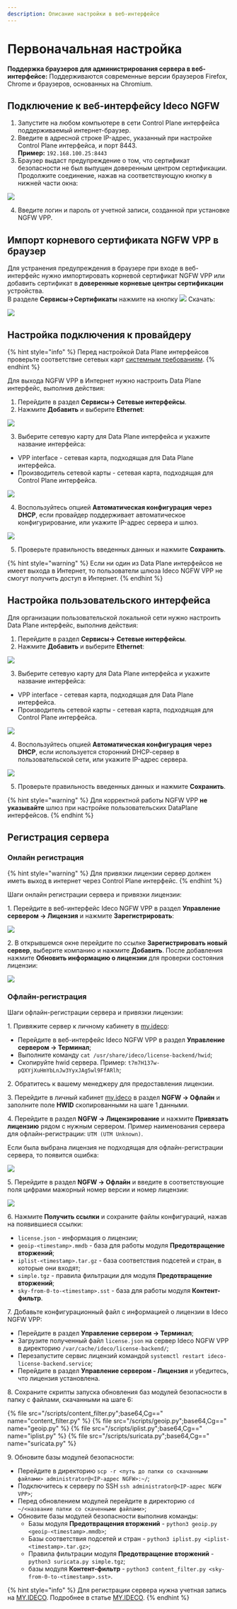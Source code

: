 ```yaml
---
description: Описание настройки в веб-интерфейсе
---
```


# Первоначальная настройка

**Поддержка браузеров для администрирования сервера в веб-интерфейсе:**
Поддерживаются современные версии браузеров Firefox, Chrome и браузеров, основанных на Chromium.

## Подключение к веб-интерфейсу Ideco NGFW

1. Запустите на любом компьютере в сети Control Plane интерфейса поддерживаемый интернет-браузер.
2. Введите в адресной строке IP-адрес, указанный при настройке Control Plane интерфейса, и порт 8443.\
**Пример:** `192.168.100.25:8443`
3. Браузер выдаст предупреждение о том, что сертификат безопасности не был выпущен доверенным центром сертификации. Продолжите соединение, нажав на соответствующую кнопку в нижней части окна:

![](/.gitbook/assets/initial-setup-web1.gif)

4. Введите логин и пароль от учетной записи, созданной при установке NGFW VPP.

## Импорт корневого сертификата NGFW VPP в браузер

Для устранения предупреждения в браузере при входе в веб-интерфейс нужно импортировать корневой сертификат NGFW VPP или добавить сертификат в **доверенные корневые центры сертификации** устройства.\
В разделе **Сервисы->Сертификаты** нажмите на кнопку ![](/.gitbook/assets/icon-download.png) Скачать:

![](/.gitbook/assets/initial-setup-web2.png)

## Настройка подключения к провайдеру

{% hint style="info" %}
Перед настройкой Data Plane интерфейсов проверьте соответствие сетевых карт [системным требованиям](/general/data-update-source-utm-vpp.md).
{% endhint %}

Для выхода NGFW VPP в Интернет нужно настроить Data Plane интерфейс, выполнив действия:

1. Перейдите в раздел **Сервисы-> Cетевые интерфейсы**.
2. Нажмите **Добавить** и выберите **Ethernet**:

![](/.gitbook/assets/initial-setup-web4.png)

3. Выберите сетевую карту для Data Plane интерфейса и укажите название интерфейса:

* VPP interface - сетевая карта, подходящая для Data Plane интерфейса.
* Производитель сетевой карты -  сетевая карта, подходящая для Control Plane интерфейса.

![](/.gitbook/assets/initial-setup-web5.png)

4. Воспользуйтесь опцией **Автоматическая конфигурация через DHCP**, если провайдер поддерживает автоматическое конфигурирование, или укажите IP-адрес сервера и шлюз.
   
![](/.gitbook/assets/initial-setup-web6.png)

5. Проверьте правильность введенных данных и нажмите **Сохранить**.

{% hint style="warning" %}
Если ни один из Data Plane интерфейсов не имеет выхода в Интернет, то пользователи шлюза Ideco NGFW VPP не смогут получить доступ в Интернет.
{% endhint %}

## Настройка пользовательского интерфейса

Для организации пользовательской локальной сети нужно настроить Data Plane интерфейс, выполнив действия:

1. Перейдите в раздел **Сервисы-> Сетевые интерфейсы**.
2. Нажмите **Добавить** и выберите **Ethernet**:

![](/.gitbook/assets/initial-setup-web4.png)

3. Выберите сетевую карту для Data Plane интерфейса и укажите название интерфейса:

* VPP interface - сетевая карта, подходящая для Data Plane интерфейса.
* Производитель сетевой карты -  сетевая карта, подходящая для Control Plane интерфейса.

![](/.gitbook/assets/initial-setup-web5.png)

4. Воспользуйтесь опцией **Автоматическая конфигурация через DHCP**, если используется сторонний DHCP-cервер в пользовательской сети, или укажите IP-адрес сервера.
   
![](/.gitbook/assets/initial-setup-web8.png)

5. Проверьте правильность введенных данных и нажмите **Сохранить**.

{% hint style="warning" %}
Для корректной работы NGFW VPP **не указывайте** шлюз при настройке пользовательских DataPlane интерфейсов. 
{% endhint %}

## Регистрация сервера

### Онлайн регистрация

{% hint style="warning" %}
Для привязки лицензии сервер должен иметь выход в интернет через Control Plane интерфейс.
{% endhint %}

Шаги онлайн регистрации сервера и привязки лицензии:

1\. Перейдите в веб-интерфейс Ideco NGFW VPP в раздел **Управление сервером -> Лицензия** и нажмите **Зарегистрировать**:

![](/.gitbook/assets/initial-setup-web10.png)

2\. В открывшемся окне перейдите по ссылке **Зарегистрировать новый сервер**, выберите компанию и нажмите **Добавить**. После добавления нажмите **Обновить информацию о лицензии** для проверки состояния лицензии:

![](/.gitbook/assets/initial-setup-web11.gif)

### Офлайн-регистрация

Шаги офлайн-регистрации сервера и привязки лицензии:

1\. Привяжите сервер к личному кабинету в [my.ideco](https://my.ideco.ru/):
* Перейдите в веб-интерфейс Ideco NGFW VPP в раздел **Управление сервером -> Терминал**;
* Выполните команду `cat /usr/share/ideco/license-backend/hwid`;
* Скопируйте hwid сервера. Пример: `t7m7H137w-pQXYjXuHmYbLnJw3YyxJAg5wl9FfARlh`;

2\. Обратитесь к вашему менеджеру для предоставления лицензии. 

3\. Перейдите в личный кабинет [my.ideco](https://my.ideco.ru/) в раздел **NGFW -> Офлайн** и заполните поле **HWID** скопированными на шаге 1 данными.

4\. Перейдите в раздел **NGFW -> Лицензирование** и нажмите **Привязать лицензию** рядом с нужным сервером. Пример наименования сервера для офлайн-регистрации: `UTM (UTM Unknown)`.  

Если была выбрана лицензия не подходящая для офлайн-регистрации сервера, то появится ошибка:

![](/.gitbook/assets/initial-setup-web13.png)

5\. Перейдите в раздел **NGFW -> Офлайн** и введите в соответствующие поля цифрами мажорный номер версии и номер лицензии:

![](/.gitbook/assets/initial-setup-web12.png)

6\. Нажмите **Получить ссылки** и сохраните файлы конфигураций, нажав на появившиеся ссылки:
* `license.json` - информация о лицензии;
* `geoip-<timestamp>.mmdb` - база для работы модуля **Предотвращение вторжений**;
* `iplist-<timestamp>.tar.gz` - база соответствия подсетей и стран, в которые они входят;
* `simple.tgz` - правила фильтрации для модуля **Предотвращение вторжений**;
* `sky-from-0-to-<timestamp>.sst` - база для работы модуля **Контент-фильтр**.

7\. Добавьте конфигурационный файл c информацией о лицензии в Ideco NGFW VPP:
* Перейдите в раздел **Управление сервером -> Терминал**;
* Загрузите полученный файл `license.json` на сервер Ideco NGFW VPP в директорию `/var/cache/ideco/license-backend/`;
* Перезапустите сервис лицензий командой `systemctl restart ideco-license-backend.service`;
* Перейдите в раздел **Управление сервером - Лицензия** и убедитесь, что лицензия установлена.

8\. Сохраните скрипты запуска обновления баз модулей безопасности в папку с файлами, скачанными на шаге 6:

{% file src="/scripts/content_filter.py";base64,Cg==" name="content_filter.py" %}
{% file src="/scripts/geoip.py";base64,Cg==" name="geoip.py" %}
{% file src="/scripts/iplist.py";base64,Cg==" name="iplist.py" %}
{% file src="/scripts/suricata.py";base64,Cg==" name="suricata.py" %}

9\. Обновите базы модулей безопасности: 
* Перейдите в директорию `scp -r <путь до папки со скачанными файлами> administrator@<IP-адрес NGFW>:~/`;
* Подключитесь к серверу по SSH `ssh administrator@<IP-адрес NGFW VPP>`;
* Перед обновлением модулей перейдите в директорию `cd ~/<название папки со скаченными файлами>`;
* Обновите базы модулей безопасности выполнив команды:
  * Базы модуля **Предотвращения вторжений** - `python3 geoip.py <geoip-<timestamp>.mmdb>`;
  * Базы соответствия подсетей и стран - `python3 iplist.py <iplist-<timestamp>.tar.gz>`;
  * Правила фильтрации модуля **Предотвращение вторжений** - `python3 suricata.py simple.tgz`;
  * базы модуля **Контент-фильтр** - `python3 content_filter.py <sky-from-0-to-<timestamp>.sst>`.

{% hint style="info" %}
Для регистрации сервера нужна учетная запись на [MY.IDECO](https://my.ideco.ru/). Подробнее в статье [MY.IDECO](my-ideco.md).
{% endhint %}